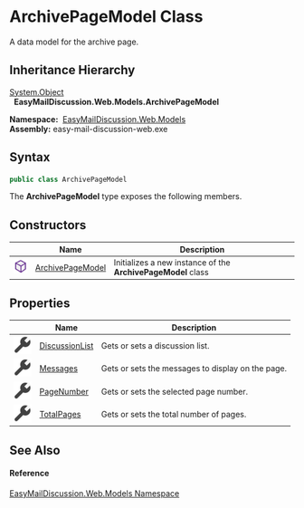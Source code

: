 ArchivePageModel Class
======================
A data model for the archive page.


Inheritance Hierarchy
---------------------
[System.Object][1]  
  **EasyMailDiscussion.Web.Models.ArchivePageModel**  

  **Namespace:**  [EasyMailDiscussion.Web.Models][2]  
  **Assembly:** easy-mail-discussion-web.exe

Syntax
------

```csharp
public class ArchivePageModel
```

The **ArchivePageModel** type exposes the following members.


Constructors
------------

|                  | Name                  | Description                                                  |
| ---------------- | --------------------- | ------------------------------------------------------------ |
| ![Public method] | [ArchivePageModel][3] | Initializes a new instance of the **ArchivePageModel** class |


Properties
----------

|                    | Name                | Description                                       |
| ------------------ | ------------------- | ------------------------------------------------- |
| ![Public property] | [DiscussionList][4] | Gets or sets a discussion list.                   |
| ![Public property] | [Messages][5]       | Gets or sets the messages to display on the page. |
| ![Public property] | [PageNumber][6]     | Gets or sets the selected page number.            |
| ![Public property] | [TotalPages][7]     | Gets or sets the total number of pages.           |


See Also
--------

#### Reference
[EasyMailDiscussion.Web.Models Namespace][2]  

[1]: https://docs.microsoft.com/dotnet/api/system.object
[2]: ../README.md
[3]: _ctor.md
[4]: DiscussionList.md
[5]: Messages.md
[6]: PageNumber.md
[7]: TotalPages.md
[Public method]: ../../icons/pubmethod.svg "Public method"
[Public property]: ../../icons/pubproperty.svg "Public property"